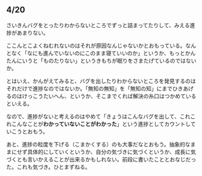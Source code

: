 ## 4/20
さいきんバグをとったりわからないところでずっと詰まってたりして、みえる進捗があまりない。

ここんとこよくねむれないのはそれが原因なんじゃないかとおもっている。なんとなく「なにも進んでいないのにこのまま寝ていいのか」というか、もっとかんたんにいうと「ものたりない」というきもちが眠りをさまたげているのではないか。

とはいえ、かんがえてみると、バグを出したりわからないところを発見するのはそれだけで進捗なのではないか。「無知の無知」を「無知の知」にまでひきあげるのはけっこうたいへん、というか、そこまでくれば解決の糸口はつかめているといえる。

なので、進捗がないと考えるのはやめて「きょうはこんなバグを出して、これこれこんなことが**わかっていないことがわかった**」という進捗としてカウントしていこうとおもう。

あと、進捗の粒度を下げる（こまかくする）のも大事だなとおもう。抽象的なままにせず具体的にしていくというか、自分の気づきに気づくというか、成長に気づくとも言いかえることが出来るかもしれない。前段に書いたこととおなじだった。これも気づき。ひとまずねる。